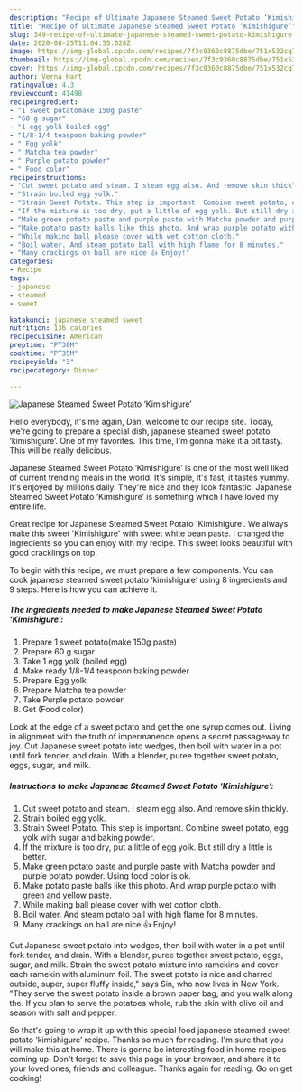 ```yaml
---
description: "Recipe of Ultimate Japanese Steamed Sweet Potato ‘Kimishigure’"
title: "Recipe of Ultimate Japanese Steamed Sweet Potato ‘Kimishigure’"
slug: 349-recipe-of-ultimate-japanese-steamed-sweet-potato-kimishigure
date: 2020-08-25T11:04:55.028Z
image: https://img-global.cpcdn.com/recipes/7f3c9360c8875dbe/751x532cq70/japanese-steamed-sweet-potato-kimishigure-recipe-main-photo.jpg
thumbnail: https://img-global.cpcdn.com/recipes/7f3c9360c8875dbe/751x532cq70/japanese-steamed-sweet-potato-kimishigure-recipe-main-photo.jpg
cover: https://img-global.cpcdn.com/recipes/7f3c9360c8875dbe/751x532cq70/japanese-steamed-sweet-potato-kimishigure-recipe-main-photo.jpg
author: Verna Hart
ratingvalue: 4.3
reviewcount: 41498
recipeingredient:
- "1 sweet potatomake 150g paste"
- "60 g sugar"
- "1 egg yolk boiled egg"
- "1/8-1/4 teaspoon baking powder"
- " Egg yolk"
- " Matcha tea powder"
- " Purple potato powder"
- " Food color"
recipeinstructions:
- "Cut sweet potato and steam. I steam egg also. And remove skin thickly."
- "Strain boiled egg yolk."
- "Strain Sweet Potato. This step is important. Combine sweet potato, egg yolk with sugar and baking powder."
- "If the mixture is too dry, put a little of egg yolk. But still dry a little is better."
- "Make green potato paste and purple paste with Matcha powder and purple potato powder. Using food color is ok."
- "Make potato paste balls like this photo. And wrap purple potato with green and yellow paste."
- "While making ball please cover with wet cotton cloth."
- "Boil water. And steam potato ball with high flame for 8 minutes."
- "Many crackings on ball are nice 👍 Enjoy!"
categories:
- Recipe
tags:
- japanese
- steamed
- sweet

katakunci: japanese steamed sweet 
nutrition: 136 calories
recipecuisine: American
preptime: "PT30M"
cooktime: "PT35M"
recipeyield: "3"
recipecategory: Dinner

---
```



![Japanese Steamed Sweet Potato ‘Kimishigure’](https://img-global.cpcdn.com/recipes/7f3c9360c8875dbe/751x532cq70/japanese-steamed-sweet-potato-kimishigure-recipe-main-photo.jpg)

Hello everybody, it's me again, Dan, welcome to our recipe site. Today, we're going to prepare a special dish, japanese steamed sweet potato ‘kimishigure’. One of my favorites. This time, I'm gonna make it a bit tasty. This will be really delicious.

Japanese Steamed Sweet Potato ‘Kimishigure’ is one of the most well liked of current trending meals in the world. It's simple, it's fast, it tastes yummy. It's enjoyed by millions daily. They're nice and they look fantastic. Japanese Steamed Sweet Potato ‘Kimishigure’ is something which I have loved my entire life.

Great recipe for Japanese Steamed Sweet Potato &#39;Kimishigure&#39;. We always make this sweet &#39;Kimishigure&#39; with sweet white bean paste. I changed the ingredients so you can enjoy with my recipe. This sweet looks beautiful with good cracklings on top.


To begin with this recipe, we must prepare a few components. You can cook japanese steamed sweet potato ‘kimishigure’ using 8 ingredients and 9 steps. Here is how you can achieve it.

<!--inarticleads1-->

##### The ingredients needed to make Japanese Steamed Sweet Potato ‘Kimishigure’:

1. Prepare 1 sweet potato(make 150g paste)
1. Prepare 60 g sugar
1. Take 1 egg yolk (boiled egg)
1. Make ready 1/8-1/4 teaspoon baking powder
1. Prepare  Egg yolk
1. Prepare  Matcha tea powder
1. Take  Purple potato powder
1. Get  (Food color)


Look at the edge of a sweet potato and get the one syrup comes out. Living in alignment with the truth of impermanence opens a secret passageway to joy. Cut Japanese sweet potato into wedges, then boil with water in a pot until fork tender, and drain. With a blender, puree together sweet potato, eggs, sugar, and milk. 

<!--inarticleads2-->

##### Instructions to make Japanese Steamed Sweet Potato ‘Kimishigure’:

1. Cut sweet potato and steam. I steam egg also. And remove skin thickly.
1. Strain boiled egg yolk.
1. Strain Sweet Potato. This step is important. Combine sweet potato, egg yolk with sugar and baking powder.
1. If the mixture is too dry, put a little of egg yolk. But still dry a little is better.
1. Make green potato paste and purple paste with Matcha powder and purple potato powder. Using food color is ok.
1. Make potato paste balls like this photo. And wrap purple potato with green and yellow paste.
1. While making ball please cover with wet cotton cloth.
1. Boil water. And steam potato ball with high flame for 8 minutes.
1. Many crackings on ball are nice 👍 Enjoy!


Cut Japanese sweet potato into wedges, then boil with water in a pot until fork tender, and drain. With a blender, puree together sweet potato, eggs, sugar, and milk. Strain the sweet potato mixture into ramekins and cover each ramekin with aluminum foil. The sweet potato is nice and charred outside, super, super fluffy inside,&#34; says Sin, who now lives in New York. &#34;They serve the sweet potato inside a brown paper bag, and you walk along the. If you plan to serve the potatoes whole, rub the skin with olive oil and season with salt and pepper. 

So that's going to wrap it up with this special food japanese steamed sweet potato ‘kimishigure’ recipe. Thanks so much for reading. I'm sure that you will make this at home. There is gonna be interesting food in home recipes coming up. Don't forget to save this page in your browser, and share it to your loved ones, friends and colleague. Thanks again for reading. Go on get cooking!
